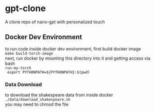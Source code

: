# gpt-clone
A clone repo of nano-gpt with personalized touch

## Docker Dev Environment
to run code inside docker dev environment, first build docker image <br>
```make build-torch-image``` <br>
next, run docker by mounting this directory into it and getting access via bash <br>
```run-my-torch ``` <br>
``` export PYTHONPATH=${PYTHONPATH}:$(pwd)```


### Data Download
to download the shakespeare data from inside docker <br>
```./data/download_shakespeare.sh``` <br> 
you may need to chmod the file
